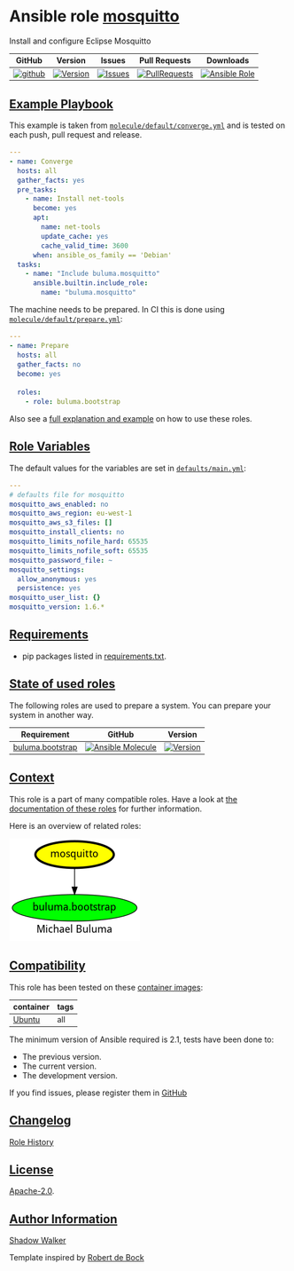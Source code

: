 # Ansible role [mosquitto](https://galaxy.ansible.com/ui/standalone/roles/buluma/mosquitto/documentation)

Install and configure Eclipse Mosquitto

|GitHub|Version|Issues|Pull Requests|Downloads|
|------|-------|------|-------------|---------|
|[![github](https://github.com/buluma/ansible-role-mosquitto/actions/workflows/molecule.yml/badge.svg)](https://github.com/buluma/ansible-role-mosquitto/actions/workflows/molecule.yml)|[![Version](https://img.shields.io/github/release/buluma/ansible-role-mosquitto.svg)](https://github.com/buluma/ansible-role-mosquitto/releases/)|[![Issues](https://img.shields.io/github/issues/buluma/ansible-role-mosquitto.svg)](https://github.com/buluma/ansible-role-mosquitto/issues/)|[![PullRequests](https://img.shields.io/github/issues-pr-closed-raw/buluma/ansible-role-mosquitto.svg)](https://github.com/buluma/ansible-role-mosquitto/pulls/)|[![Ansible Role](https://img.shields.io/ansible/role/d/buluma/mosquitto)](https://galaxy.ansible.com/ui/standalone/roles/buluma/mosquitto/documentation)|

## [Example Playbook](#example-playbook)

This example is taken from [`molecule/default/converge.yml`](https://github.com/buluma/ansible-role-mosquitto/blob/master/molecule/default/converge.yml) and is tested on each push, pull request and release.

```yaml
---
- name: Converge
  hosts: all
  gather_facts: yes
  pre_tasks:
    - name: Install net-tools
      become: yes
      apt:
        name: net-tools
        update_cache: yes
        cache_valid_time: 3600
      when: ansible_os_family == 'Debian'
  tasks:
    - name: "Include buluma.mosquitto"
      ansible.builtin.include_role:
        name: "buluma.mosquitto"
```

The machine needs to be prepared. In CI this is done using [`molecule/default/prepare.yml`](https://github.com/buluma/ansible-role-mosquitto/blob/master/molecule/default/prepare.yml):

```yaml
---
- name: Prepare
  hosts: all
  gather_facts: no
  become: yes

  roles:
    - role: buluma.bootstrap
```

Also see a [full explanation and example](https://buluma.github.io/how-to-use-these-roles.html) on how to use these roles.

## [Role Variables](#role-variables)

The default values for the variables are set in [`defaults/main.yml`](https://github.com/buluma/ansible-role-mosquitto/blob/master/defaults/main.yml):

```yaml
---
# defaults file for mosquitto
mosquitto_aws_enabled: no
mosquitto_aws_region: eu-west-1
mosquitto_aws_s3_files: []
mosquitto_install_clients: no
mosquitto_limits_nofile_hard: 65535
mosquitto_limits_nofile_soft: 65535
mosquitto_password_file: ~
mosquitto_settings:
  allow_anonymous: yes
  persistence: yes
mosquitto_user_list: {}
mosquitto_version: 1.6.*
```

## [Requirements](#requirements)

- pip packages listed in [requirements.txt](https://github.com/buluma/ansible-role-mosquitto/blob/master/requirements.txt).

## [State of used roles](#state-of-used-roles)

The following roles are used to prepare a system. You can prepare your system in another way.

| Requirement | GitHub | Version |
|-------------|--------|--------|
|[buluma.bootstrap](https://galaxy.ansible.com/buluma/bootstrap)|[![Ansible Molecule](https://github.com/buluma/ansible-role-bootstrap/actions/workflows/molecule.yml/badge.svg)](https://github.com/buluma/ansible-role-bootstrap/actions/workflows/molecule.yml)|[![Version](https://img.shields.io/github/release/buluma/ansible-role-bootstrap.svg)](https://github.com/shadowwalker/ansible-role-bootstrap)|

## [Context](#context)

This role is a part of many compatible roles. Have a look at [the documentation of these roles](https://buluma.github.io/) for further information.

Here is an overview of related roles:

![dependencies](https://raw.githubusercontent.com/buluma/ansible-role-mosquitto/png/requirements.png "Dependencies")

## [Compatibility](#compatibility)

This role has been tested on these [container images](https://hub.docker.com/u/buluma):

|container|tags|
|---------|----|
|[Ubuntu](https://hub.docker.com/repository/docker/buluma/ubuntu/general)|all|

The minimum version of Ansible required is 2.1, tests have been done to:

- The previous version.
- The current version.
- The development version.

If you find issues, please register them in [GitHub](https://github.com/buluma/ansible-role-mosquitto/issues)

## [Changelog](#changelog)

[Role History](https://github.com/buluma/ansible-role-mosquitto/blob/master/CHANGELOG.md)

## [License](#license)

[Apache-2.0](https://github.com/buluma/ansible-role-mosquitto/blob/master/LICENSE).

## [Author Information](#author-information)

[Shadow Walker](https://buluma.github.io/)


Template inspired by [Robert de Bock](https://github.com/robertdebock)
